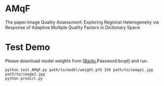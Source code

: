 # AMqF
The paper:Image Quality Assessment: Exploring Regional Heterogeneity via Response of Adaptive Multiple Quality Factors in Dictionary Space
# Test Demo
Please download model weights from [[Baidu](https://pan.baidu.com/s/1BYKPzzA8K6wRLHIvqhzRQQ ),Password:bcqd] and run.
```
python test_AMqF.py path/to/model/weight.pth 256 path/to/image1.jpg path/to/image2.jpg
python predict.py
```
